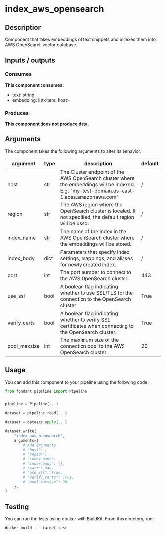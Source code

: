# index_aws_opensearch

<a id="index_aws_opensearch#description"></a>
## Description
Component that takes embeddings of text snippets and indexes them into AWS OpenSearch vector database.

<a id="index_aws_opensearch#inputs_outputs"></a>
## Inputs / outputs 

<a id="index_aws_opensearch#consumes"></a>
### Consumes 
**This component consumes:**

- text: string
- embedding: list<item: float>




<a id="index_aws_opensearch#produces"></a>  
### Produces 


**This component does not produce data.**

<a id="index_aws_opensearch#arguments"></a>
## Arguments

The component takes the following arguments to alter its behavior:

| argument | type | description | default |
| -------- | ---- | ----------- | ------- |
| host | str | The Cluster endpoint of the AWS OpenSearch cluster where the embeddings will be indexed. E.g. "my-test-domain.us-east-1.aoss.amazonaws.com" | / |
| region | str | The AWS region where the OpenSearch cluster is located. If not specified, the default region will be used. | / |
| index_name | str | The name of the index in the AWS OpenSearch cluster where the embeddings will be stored. | / |
| index_body | dict | Parameters that specify index settings, mappings, and aliases for newly created index. | / |
| port | int | The port number to connect to the AWS OpenSearch cluster. | 443 |
| use_ssl | bool | A boolean flag indicating whether to use SSL/TLS for the connection to the OpenSearch cluster. | True |
| verify_certs | bool | A boolean flag indicating whether to verify SSL certificates when connecting to the OpenSearch cluster. | True |
| pool_maxsize | int | The maximum size of the connection pool to the AWS OpenSearch cluster. | 20 |

<a id="index_aws_opensearch#usage"></a>
## Usage 

You can add this component to your pipeline using the following code:

```python
from fondant.pipeline import Pipeline


pipeline = Pipeline(...)

dataset = pipeline.read(...)

dataset = dataset.apply(...)

dataset.write(
    "index_aws_opensearch",
    arguments={
        # Add arguments
        # "host": ,
        # "region": ,
        # "index_name": ,
        # "index_body": {},
        # "port": 443,
        # "use_ssl": True,
        # "verify_certs": True,
        # "pool_maxsize": 20,
    },
)
```

<a id="index_aws_opensearch#testing"></a>
## Testing

You can run the tests using docker with BuildKit. From this directory, run:
```
docker build . --target test
```
